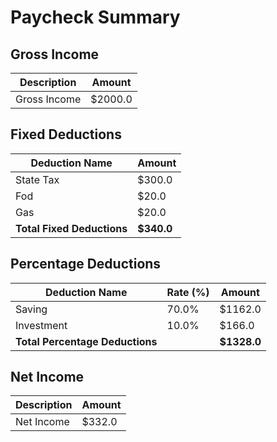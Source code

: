 # Paycheck Summary

## Gross Income
| Description | Amount |
|-------------|--------|
| Gross Income | $2000.0 |

## Fixed Deductions
| Deduction Name | Amount |
|----------------|--------|
| State Tax | $300.0 |
| Fod | $20.0 |
| Gas | $20.0 |
| **Total Fixed Deductions** | **$340.0** |

## Percentage Deductions
| Deduction Name | Rate (%) | Amount |
|----------------|----------|--------|
| Saving | 70.0% | $1162.0 |
| Investment | 10.0% | $166.0 |
| **Total Percentage Deductions** |  | **$1328.0** |

## Net Income
| Description | Amount |
|-------------|--------|
| Net Income | $332.0 |
